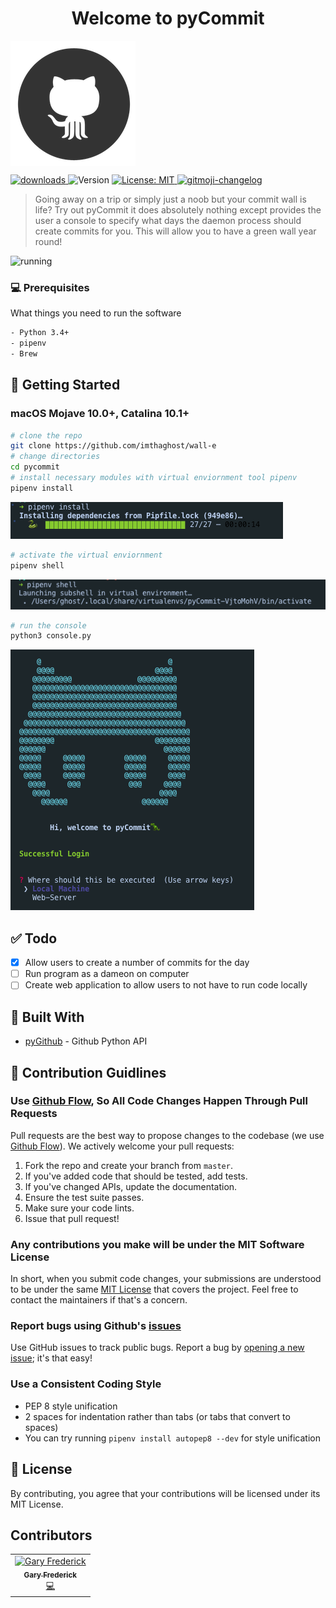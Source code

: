 <h1 align="center">Welcome to pyCommit</h1>
<img align="center" src="docs/media/octocat.png" title="Icon"></a>
<p>
    <a href="https://www.npmjs.com/package/readme-md-generator">
    <img alt="downloads" src="https://img.shields.io/github/contributors/imthaghost/ghostChat?color=green" target="_blank" />

  </a> 
  
  <img alt="Version" src="https://img.shields.io/badge/version-1.0-blue.svg?cacheSeconds=2592000" />
  <a href="#" target="_blank">
    <img alt="License: MIT" src="https://img.shields.io/badge/License-MIT-yellow.svg" />
  </a>
   <a href="https://github.com/imthaghost/gitmoji-changelog">
    <img src="https://img.shields.io/badge/changelog-gitmoji-brightgreen.svg" alt="gitmoji-changelog">
  </a>
  
</p>

> Going away on a trip or simply just a noob but your commit wall is life? Try out pyCommit it does absolutely nothing except provides the user a console to specify what days the daemon process should create commits for you. This will allow you to have a green wall year round!

![running](/docs/media/commmit.gif)

### 💻 Prerequisites

What things you need to run the software

```bash
- Python 3.4+
- pipenv
- Brew
```

## 🚀 Getting Started

### macOS Mojave 10.0+, Catalina 10.1+

```bash
# clone the repo
git clone https://github.com/imthaghost/wall-e
# change directories
cd pycommit
# install necessary modules with virtual enviornment tool pipenv
pipenv install
```

![install](/docs/media/install.png)

```bash
# activate the virtual enviornment
pipenv shell
```

![activate](/docs/media/activate.png)

```bash
# run the console
python3 console.py
```

![console](/docs/media/console.png)

## :white_check_mark: Todo

-   [x] Allow users to create a number of commits for the day
-   [ ] Run program as a dameon on computer
-   [ ] Create web application to allow users to not have to run code locally

## :hammer: Built With

-   [pyGithub](https://github.com/PyGithub/PyGithub/) - Github Python API

## 🤝 Contribution Guidlines

### Use [Github Flow](https://guides.github.com/introduction/flow/index.html), So All Code Changes Happen Through Pull Requests

Pull requests are the best way to propose changes to the codebase (we use [Github Flow](https://guides.github.com/introduction/flow/index.html)). We actively welcome your pull requests:

1. Fork the repo and create your branch from `master`.
2. If you've added code that should be tested, add tests.
3. If you've changed APIs, update the documentation.
4. Ensure the test suite passes.
5. Make sure your code lints.
6. Issue that pull request!

### Any contributions you make will be under the MIT Software License

In short, when you submit code changes, your submissions are understood to be under the same [MIT License](http://choosealicense.com/licenses/mit/) that covers the project. Feel free to contact the maintainers if that's a concern.

### Report bugs using Github's [issues](https://github.com/briandk/transcriptase-atom/issues)

Use GitHub issues to track public bugs. Report a bug by [opening a new issue](); it's that easy!

### Use a Consistent Coding Style

-   PEP 8 style unification
-   2 spaces for indentation rather than tabs (or tabs that convert to spaces)
-   You can try running `pipenv install autopep8 --dev` for style unification

## 📝 License

By contributing, you agree that your contributions will be licensed under its MIT License.

## Contributors

<table>
  <tr>
    <td align="center"><a href="https://github.com/imthaghost"><img src="https://avatars3.githubusercontent.com/u/46610773?s=460&v=4" width="75px;" alt="Gary Frederick"/><br /><sub><b>Gary Frederick</b></sub></a><br /><a href="https://github.com/imthaghost/ghostChat/commits/master" title="Code">💻</a></td>
    </tr>
</table>
